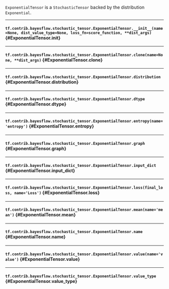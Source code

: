 `ExponentialTensor` is a `StochasticTensor` backed by the distribution `Exponential`.
- - -

#### `tf.contrib.bayesflow.stochastic_tensor.ExponentialTensor.__init__(name=None, dist_value_type=None, loss_fn=score_function, **dist_args)` {#ExponentialTensor.__init__}




- - -

#### `tf.contrib.bayesflow.stochastic_tensor.ExponentialTensor.clone(name=None, **dist_args)` {#ExponentialTensor.clone}




- - -

#### `tf.contrib.bayesflow.stochastic_tensor.ExponentialTensor.distribution` {#ExponentialTensor.distribution}




- - -

#### `tf.contrib.bayesflow.stochastic_tensor.ExponentialTensor.dtype` {#ExponentialTensor.dtype}




- - -

#### `tf.contrib.bayesflow.stochastic_tensor.ExponentialTensor.entropy(name='entropy')` {#ExponentialTensor.entropy}




- - -

#### `tf.contrib.bayesflow.stochastic_tensor.ExponentialTensor.graph` {#ExponentialTensor.graph}




- - -

#### `tf.contrib.bayesflow.stochastic_tensor.ExponentialTensor.input_dict` {#ExponentialTensor.input_dict}




- - -

#### `tf.contrib.bayesflow.stochastic_tensor.ExponentialTensor.loss(final_loss, name='Loss')` {#ExponentialTensor.loss}




- - -

#### `tf.contrib.bayesflow.stochastic_tensor.ExponentialTensor.mean(name='mean')` {#ExponentialTensor.mean}




- - -

#### `tf.contrib.bayesflow.stochastic_tensor.ExponentialTensor.name` {#ExponentialTensor.name}




- - -

#### `tf.contrib.bayesflow.stochastic_tensor.ExponentialTensor.value(name='value')` {#ExponentialTensor.value}




- - -

#### `tf.contrib.bayesflow.stochastic_tensor.ExponentialTensor.value_type` {#ExponentialTensor.value_type}




